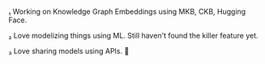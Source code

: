 ₁ Working on Knowledge Graph Embeddings using MKB, CKB, Hugging Face.

₂ Love modelizing things using ML. Still haven't found the killer feature yet.

₃ Love sharing models using APIs. 🙂
